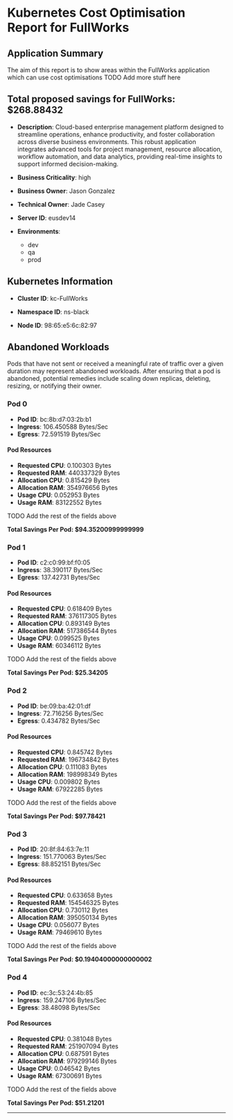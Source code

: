 # Kubernetes Cost Optimisation Report for FullWorks

## Application Summary

The aim of this report is to show areas within the FullWorks application which can use cost optimisations 
 TODO Add more stuff here

## Total proposed savings for FullWorks: $268.88432

- **Description**: Cloud-based enterprise management platform designed to streamline operations, enhance productivity, and foster collaboration across diverse business environments. This robust application integrates advanced tools for project management, resource allocation, workflow automation, and data analytics, providing real-time insights to support informed decision-making.

- **Business Criticality**: high

- **Business Owner**: Jason Gonzalez

- **Technical Owner**: Jade Casey

- **Server ID**: eusdev14

- **Environments**: 
	 - dev
	- qa
	- prod

## Kubernetes Information
- **Cluster ID**: kc-FullWorks

- **Namespace ID**: ns-black

- **Node ID**: 98:65:e5:6c:82:97

## Abandoned Workloads
Pods that have not sent or received a meaningful rate of traffic over a given duration may represent abandoned workloads. After ensuring that a pod is abandoned, potential remedies include scaling down replicas, deleting, resizing, or notifying their owner.

### Pod 0
- **Pod ID**: bc:8b:d7:03:2b:b1
- **Ingress**: 106.450588 Bytes/Sec
- **Egress**: 72.591519 Bytes/Sec
#### Pod Resources
- **Requested CPU**: 0.100303 Bytes
- **Requested RAM**: 440337329 Bytes
- **Allocation CPU**: 0.815429 Bytes
- **Allocation RAM**: 354976656 Bytes
- **Usage CPU**: 0.052953 Bytes
- **Usage RAM**: 83122552 Bytes




 TODO Add the rest of the fields above


**Total Savings Per Pod: $94.35200999999999**

### Pod 1
- **Pod ID**: c2:c0:99:bf:f0:05
- **Ingress**: 38.390117 Bytes/Sec
- **Egress**: 137.42731 Bytes/Sec
#### Pod Resources
- **Requested CPU**: 0.618409 Bytes
- **Requested RAM**: 376117305 Bytes
- **Allocation CPU**: 0.893149 Bytes
- **Allocation RAM**: 517386544 Bytes
- **Usage CPU**: 0.099525 Bytes
- **Usage RAM**: 60346112 Bytes




 TODO Add the rest of the fields above


**Total Savings Per Pod: $25.34205**

### Pod 2
- **Pod ID**: be:09:ba:42:01:df
- **Ingress**: 72.716256 Bytes/Sec
- **Egress**: 0.434782 Bytes/Sec
#### Pod Resources
- **Requested CPU**: 0.845742 Bytes
- **Requested RAM**: 196734842 Bytes
- **Allocation CPU**: 0.111083 Bytes
- **Allocation RAM**: 198998349 Bytes
- **Usage CPU**: 0.009802 Bytes
- **Usage RAM**: 67922285 Bytes




 TODO Add the rest of the fields above


**Total Savings Per Pod: $97.78421**

### Pod 3
- **Pod ID**: 20:8f:84:63:7e:11
- **Ingress**: 151.770063 Bytes/Sec
- **Egress**: 88.852151 Bytes/Sec
#### Pod Resources
- **Requested CPU**: 0.633658 Bytes
- **Requested RAM**: 154546325 Bytes
- **Allocation CPU**: 0.730112 Bytes
- **Allocation RAM**: 395050134 Bytes
- **Usage CPU**: 0.056077 Bytes
- **Usage RAM**: 79469610 Bytes




 TODO Add the rest of the fields above


**Total Savings Per Pod: $0.19404000000000002**

### Pod 4
- **Pod ID**: ec:3c:53:24:4b:85
- **Ingress**: 159.247106 Bytes/Sec
- **Egress**: 38.48098 Bytes/Sec
#### Pod Resources
- **Requested CPU**: 0.381048 Bytes
- **Requested RAM**: 251907094 Bytes
- **Allocation CPU**: 0.687591 Bytes
- **Allocation RAM**: 979299146 Bytes
- **Usage CPU**: 0.046542 Bytes
- **Usage RAM**: 67300691 Bytes




 TODO Add the rest of the fields above


**Total Savings Per Pod: $51.21201**


---
